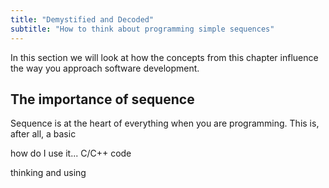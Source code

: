 ```yaml
---
title: "Demystified and Decoded"
subtitle: "How to think about programming simple sequences"
---
```


In this section we will look at how the concepts from this chapter influence the way you approach software development.

## The importance of sequence

Sequence is at the heart of everything when you are programming. This is, after all, a basic

how do I use it... C/C++ code

thinking and using
